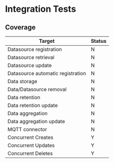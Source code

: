 Integration Tests
=================

## Coverage

 Target                               | Status        
 ------------------------------------ | ------------- 
 Datasource registration              | N
 Datasource retrieval                 | N 
 Datasource update                    | N
 Datasource automatic registration    | N      
 Data storage                         | N
 Data/Datasource removal              | N
 Data retention                       | N
 Data retention update                | N
 Data aggregation                     | N
 Data aggregation update              | N      
 MQTT connector                       | N
 Concurrent Creates                   | Y
 Concurrent Updates                   | Y
 Concurrent Deletes                   | Y